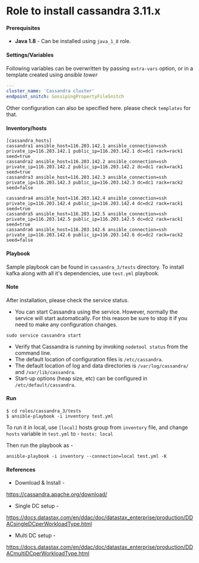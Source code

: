 # Role to install cassandra 3.11.x

#### Prerequisites
- **Java 1.8** - Can be installed using `java_1_8` role.

#### Settings/Variables

Following variables can be overwritten by passing `extra-vars` option, or in a template created using *ansible tower*

```yaml
---
cluster_name: 'Cassandra cluster'
endpoint_snitch: GossipingPropertyFileSnitch
```

Other configuration can also be specified here. please check `templates` for that.

#### Inventory/hosts
```
[cassandra_hosts]
cassandra1 ansible_host=116.203.142.1 ansible_connection=ssh private_ip=116.203.142.1 public_ip=116.203.142.1 dc=dc1 rack=rack1 seed=true
cassandra2 ansible_host=116.203.142.2 ansible_connection=ssh private_ip=116.203.142.2 public_ip=116.203.142.2 dc=dc1 rack=rack1 seed=true
cassandra3 ansible_host=116.203.142.3 ansible_connection=ssh private_ip=116.203.142.3 public_ip=116.203.142.3 dc=dc1 rack=rack2 seed=false

cassandra4 ansible_host=116.203.142.4 ansible_connection=ssh private_ip=116.203.142.4 public_ip=116.203.142.4 dc=dc2 rack=rack1 seed=true
cassandra5 ansible_host=116.203.142.5 ansible_connection=ssh private_ip=116.203.142.5 public_ip=116.203.142.5 dc=dc2 rack=rack1 seed=true
cassandra6 ansible_host=116.203.142.6 ansible_connection=ssh private_ip=116.203.142.6 public_ip=116.203.142.6 dc=dc2 rack=rack2 seed=false
```

#### Playbook
Sample playbook can be found in `cassandra_3/tests` directory. To install kafka along with all it's dependencies, use
`test.yml` playbook.

#### Note
After installation, please check the service status.

- You can start Cassandra using the service. However, normally the service will start automatically. For this reason be sure to stop it if you need to make any configuration changes.
```
sudo service cassandra start
```

- Verify that Cassandra is running by invoking `nodetool status` from the command line.
- The default location of configuration files is `/etc/cassandra`.
- The default location of log and data directories is `/var/log/cassandra/` and `/var/lib/cassandra`.
- Start-up options (heap size, etc) can be configured in `/etc/default/cassandra`.

#### Run
```
$ cd roles/cassandra_3/tests
$ ansible-playbook -i inventory test.yml
```

To run it in local, use `[local]` hosts group from `inventory` file, and change `hosts` variable in `test.yml` to -
`hosts: local`

Then run the playbook as -
```
ansible-playbook -i inventory --connection=local test.yml -K
```

#### References

- Download & Install -

https://cassandra.apache.org/download/

- Single DC setup -

https://docs.datastax.com/en/ddac/doc/datastax_enterprise/production/DDACsingleDCperWorkloadType.html

- Multi DC setup -

https://docs.datastax.com/en/ddac/doc/datastax_enterprise/production/DDACmultiDCperWorkloadType.html
